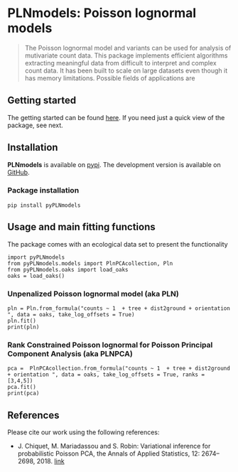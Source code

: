 
# PLNmodels: Poisson lognormal models

> The Poisson lognormal model and variants can be used for analysis of mutivariate count data.
> This package implements
> efficient algorithms extracting meaningful data from difficult to interpret
> and complex count data. It has been built to scale on large datasets even
> though it has memory limitations. Possible fields of applications are
<!-- accompanied with a set of -->
<!-- > functions for visualization and diagnostic. See [this deck of -->
<!-- > slides](https://pln-team.github.io/slideshow/) for a -->
<!-- > comprehensive introduction. -->

## Getting started
The getting started can be found [here](https://forgemia.inra.fr/bbatardiere/pyplnmodels/-/raw/dev/Getting_started.ipynb?inline=false). If you need just a quick view of the package, see next.

## Installation

**PLNmodels** is available on
[pypi](https://pypi.org/project/pyPLNmodels/). The development
version is available on [GitHub](https://github.com/PLN-team/pyPLNmodels).

### Package installation

```
pip install pyPLNmodels
```

## Usage and main fitting functions

The package comes with an ecological data set to present the functionality
```
import pyPLNmodels
from pyPLNmodels.models import PlnPCAcollection, Pln
from pyPLNmodels.oaks import load_oaks
oaks = load_oaks()
```

### Unpenalized Poisson lognormal model (aka PLN)

```
pln = Pln.from_formula("counts ~ 1  + tree + dist2ground + orientation ", data = oaks, take_log_offsets = True)
pln.fit()
print(pln)
```


### Rank Constrained Poisson lognormal for Poisson Principal Component Analysis (aka PLNPCA)

```
pca =  PlnPCAcollection.from_formula("counts ~ 1  + tree + dist2ground + orientation ", data = oaks, take_log_offsets = True, ranks = [3,4,5])
pca.fit()
print(pca)
```


## References

Please cite our work using the following references:
-   J. Chiquet, M. Mariadassou and S. Robin: Variational inference for
    probabilistic Poisson PCA, the Annals of Applied Statistics, 12:
        2674–2698, 2018. [link](http://dx.doi.org/10.1214/18%2DAOAS1177)
